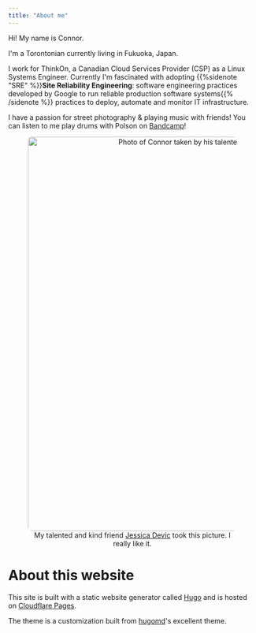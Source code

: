 ```yaml
---
title: "About me"
---
```


Hi!  My name is Connor.

I'm a Torontonian currently living in Fukuoka, Japan.

I work for ThinkOn, a Canadian Cloud Services Provider (CSP) as a Linux Systems Engineer.  Currently I'm fascinated with adopting {{%sidenote "SRE" %}}**Site Reliability Engineering**: software engineering practices developed by Google to run reliable production software systems{{% /sidenote %}} practices to deploy, automate and monitor IT infrastructure.

I have a passion for street photography & playing music with friends!  You can listen to me play drums with Polson on <a href="https://polson.bandcamp.com/album/wide-awake-and-dreaming">Bandcamp</a>!

<center>
  <figure>
    <img style="width:50rem;border-radius: 8px;" src="/images/connor-mcbrine-ellis-portrait-by-devicfotos.jpg" alt="Photo of Connor taken by his talented and kind friend Jessica Devic">
    <figcaption>My talented and kind friend <a href="https://www.devicfotos.com">Jessica Devic</a> took this picture.  I really like it.</figcaption>
  </figure>
</center>

# About this website

This site is built with a static website generator called [Hugo](https://gohugo.io/) and is hosted on [Cloudflare Pages](https://pages.cloudflare.com/).

The theme is a customization built from [hugomd](https://github.com/hugomd/blog)'s excellent theme.